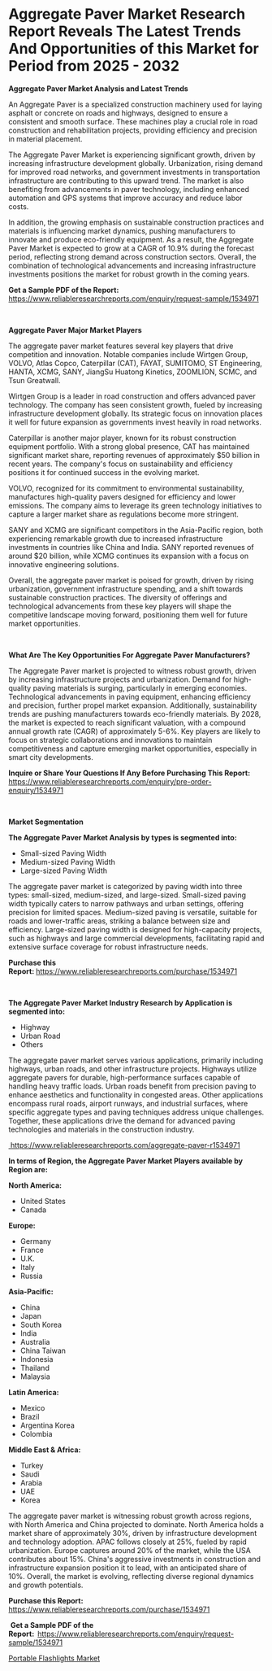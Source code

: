 <p><h1>Aggregate Paver Market Research Report Reveals The Latest Trends And Opportunities of this Market for Period from 2025 - 2032</h1></p><p><strong>Aggregate Paver Market Analysis and Latest Trends</strong></p>
<p><p>An Aggregate Paver is a specialized construction machinery used for laying asphalt or concrete on roads and highways, designed to ensure a consistent and smooth surface. These machines play a crucial role in road construction and rehabilitation projects, providing efficiency and precision in material placement. </p><p>The Aggregate Paver Market is experiencing significant growth, driven by increasing infrastructure development globally. Urbanization, rising demand for improved road networks, and government investments in transportation infrastructure are contributing to this upward trend. The market is also benefiting from advancements in paver technology, including enhanced automation and GPS systems that improve accuracy and reduce labor costs. </p><p>In addition, the growing emphasis on sustainable construction practices and materials is influencing market dynamics, pushing manufacturers to innovate and produce eco-friendly equipment. As a result, the Aggregate Paver Market is expected to grow at a CAGR of 10.9% during the forecast period, reflecting strong demand across construction sectors. Overall, the combination of technological advancements and increasing infrastructure investments positions the market for robust growth in the coming years.</p></p>
<p><strong>Get a Sample PDF of the Report:&nbsp;</strong> <a href="https://www.reliableresearchreports.com/enquiry/request-sample/1534971?utm_campaign=2298&utm_medium=2&utm_source=Github&utm_content=ia&utm_term=08042025&utm_id=aggregate-paver">https://www.reliableresearchreports.com/enquiry/request-sample/1534971</a></p>
<p>&nbsp;</p>
<p><strong>Aggregate Paver Major Market Players</strong></p>
<p><p>The aggregate paver market features several key players that drive competition and innovation. Notable companies include Wirtgen Group, VOLVO, Atlas Copco, Caterpillar (CAT), FAYAT, SUMITOMO, ST Engineering, HANTA, XCMG, SANY, JiangSu Huatong Kinetics, ZOOMLION, SCMC, and Tsun Greatwall. </p><p>Wirtgen Group is a leader in road construction and offers advanced paver technology. The company has seen consistent growth, fueled by increasing infrastructure development globally. Its strategic focus on innovation places it well for future expansion as governments invest heavily in road networks.</p><p>Caterpillar is another major player, known for its robust construction equipment portfolio. With a strong global presence, CAT has maintained significant market share, reporting revenues of approximately $50 billion in recent years. The company's focus on sustainability and efficiency positions it for continued success in the evolving market.</p><p>VOLVO, recognized for its commitment to environmental sustainability, manufactures high-quality pavers designed for efficiency and lower emissions. The company aims to leverage its green technology initiatives to capture a larger market share as regulations become more stringent.</p><p>SANY and XCMG are significant competitors in the Asia-Pacific region, both experiencing remarkable growth due to increased infrastructure investments in countries like China and India. SANY reported revenues of around $20 billion, while XCMG continues its expansion with a focus on innovative engineering solutions.</p><p>Overall, the aggregate paver market is poised for growth, driven by rising urbanization, government infrastructure spending, and a shift towards sustainable construction practices. The diversity of offerings and technological advancements from these key players will shape the competitive landscape moving forward, positioning them well for future market opportunities.</p></p>
<p>&nbsp;</p>
<p><strong>What Are The Key Opportunities For Aggregate Paver Manufacturers?</strong></p>
<p><p>The Aggregate Paver market is projected to witness robust growth, driven by increasing infrastructure projects and urbanization. Demand for high-quality paving materials is surging, particularly in emerging economies. Technological advancements in paving equipment, enhancing efficiency and precision, further propel market expansion. Additionally, sustainability trends are pushing manufacturers towards eco-friendly materials. By 2028, the market is expected to reach significant valuation, with a compound annual growth rate (CAGR) of approximately 5-6%. Key players are likely to focus on strategic collaborations and innovations to maintain competitiveness and capture emerging market opportunities, especially in smart city developments.</p></p>
<p><strong>Inquire or Share Your Questions If Any Before Purchasing This Report:</strong> <a href="https://www.reliableresearchreports.com/enquiry/pre-order-enquiry/1534971?utm_campaign=2298&utm_medium=2&utm_source=Github&utm_content=ia&utm_term=08042025&utm_id=aggregate-paver">https://www.reliableresearchreports.com/enquiry/pre-order-enquiry/1534971</a></p>
<p>&nbsp;</p>
<p><strong>Market Segmentation</strong></p>
<p><strong>The Aggregate Paver Market Analysis by types is segmented into:</strong></p>
<p><ul><li>Small-sized Paving Width</li><li>Medium-sized Paving Width</li><li>Large-sized Paving Width</li></ul></p>
<p><p>The aggregate paver market is categorized by paving width into three types: small-sized, medium-sized, and large-sized. Small-sized paving width typically caters to narrow pathways and urban settings, offering precision for limited spaces. Medium-sized paving is versatile, suitable for roads and lower-traffic areas, striking a balance between size and efficiency. Large-sized paving width is designed for high-capacity projects, such as highways and large commercial developments, facilitating rapid and extensive surface coverage for robust infrastructure needs.</p></p>
<p><strong>Purchase this Report:&nbsp;</strong><a href="https://www.reliableresearchreports.com/purchase/1534971?utm_campaign=2298&utm_medium=2&utm_source=Github&utm_content=ia&utm_term=08042025&utm_id=aggregate-paver">https://www.reliableresearchreports.com/purchase/1534971</a></p>
<p>&nbsp;</p>
<p><strong>The Aggregate Paver Market Industry Research by Application is segmented into:</strong></p>
<p><ul><li>Highway</li><li>Urban Road</li><li>Others</li></ul></p>
<p><p>The aggregate paver market serves various applications, primarily including highways, urban roads, and other infrastructure projects. Highways utilize aggregate pavers for durable, high-performance surfaces capable of handling heavy traffic loads. Urban roads benefit from precision paving to enhance aesthetics and functionality in congested areas. Other applications encompass rural roads, airport runways, and industrial surfaces, where specific aggregate types and paving techniques address unique challenges. Together, these applications drive the demand for advanced paving technologies and materials in the construction industry.</p></p>
<p><a href="https://www.reliableresearchreports.com/aggregate-paver-r1534971?utm_campaign=2298&utm_medium=2&utm_source=Github&utm_content=ia&utm_term=08042025&utm_id=aggregate-paver">&nbsp;https://www.reliableresearchreports.com/aggregate-paver-r1534971</a></p>
<p><strong>In terms of Region, the Aggregate Paver Market Players available by Region are:</strong></p>
<p>
    <p> <strong> North America: </strong>
        <ul>
            <li>United States</li>
            <li>Canada</li>
        </ul>
        </p> 
    <p> <strong> Europe: </strong>
        <ul>
            <li>Germany</li>
            <li>France</li>
            <li>U.K.</li>
            <li>Italy</li>
            <li>Russia</li>
        </ul>
        </p> 
    <p> <strong> Asia-Pacific: </strong>
        <ul>
            <li>China</li>
            <li>Japan</li>
            <li>South Korea</li>
            <li>India</li>
            <li>Australia</li>
            <li>China Taiwan</li>
            <li>Indonesia</li>
            <li>Thailand</li>
            <li>Malaysia</li>
        </ul>
        </p> 
    <p> <strong> Latin America: </strong>
        <ul>
            <li>Mexico</li>
            <li>Brazil</li>
            <li>Argentina Korea</li>
            <li>Colombia</li>
        </ul>
        </p> 
    <p> <strong> Middle East & Africa: </strong>
        <ul>
            <li>Turkey</li>
            <li>Saudi</li>
            <li>Arabia</li>
            <li>UAE</li>
            <li>Korea</li>
        </ul>
    </p>
    </p>
<p><p>The aggregate paver market is witnessing robust growth across regions, with North America and China projected to dominate. North America holds a market share of approximately 30%, driven by infrastructure development and technology adoption. APAC follows closely at 25%, fueled by rapid urbanization. Europe captures around 20% of the market, while the USA contributes about 15%. China's aggressive investments in construction and infrastructure expansion position it to lead, with an anticipated share of 10%. Overall, the market is evolving, reflecting diverse regional dynamics and growth potentials.</p></p>
<p><strong>Purchase this Report: </strong><a href="https://www.reliableresearchreports.com/purchase/1534971?utm_campaign=2298&utm_medium=2&utm_source=Github&utm_content=ia&utm_term=08042025&utm_id=aggregate-paver">https://www.reliableresearchreports.com/purchase/1534971</a></p>
<p>&nbsp;<strong>Get a Sample PDF of the Report:&nbsp;&nbsp;</strong><a href="https://www.reliableresearchreports.com/enquiry/request-sample/1534971?utm_campaign=2298&utm_medium=2&utm_source=Github&utm_content=ia&utm_term=08042025&utm_id=aggregate-paver">https://www.reliableresearchreports.com/enquiry/request-sample/1534971</a></p>
<p><strong></strong></p>
<p><p><a href="https://github.com/waackheidtn5/Market-Research-Report-List-1/blob/main/portable-flashlights-market.md?utm_campaign=2298&utm_medium=2&utm_source=Github&utm_content=ia&utm_term=08042025&utm_id=aggregate-paver">Portable Flashlights Market</a></p></p>